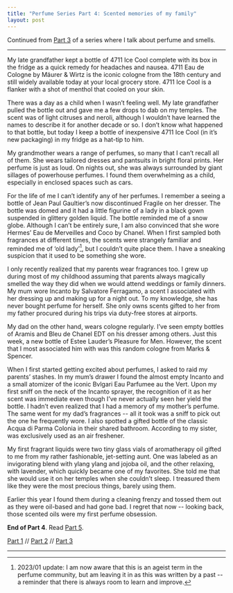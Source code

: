 ```yaml
---
title: "Perfume Series Part 4: Scented memories of my family"
layout: post
---
```


Continued from [Part 3](/2016/11/13/short-lived-first-love.html) of a series where I talk about perfume and smells.

---


My late grandfather kept a bottle of 4711 Ice Cool complete with its box  in the fridge as a quick remedy for headaches and nausea. 4711 Eau de Cologne by Mäurer & Wirtz is the iconic cologne from the 18th century and still widely available today at your local grocery store. 4711 Ice Cool is a flanker with a shot of menthol that cooled on your skin. 

There was a day as a child when I wasn’t feeling well. My late grandfather pulled the bottle out and gave me a few drops to dab on my temples. The scent was of light citruses and neroli, although I wouldn’t have learned the names to describe it for another decade or so. I don’t know what happened to that bottle, but today I keep a bottle of inexpensive 4711 Ice Cool (in it’s new packaging) in my fridge as a hat-tip to him.

My grandmother wears a range of perfumes, so many that I can’t recall all of them. She wears tailored dresses and pantsuits in bright floral prints. Her perfume is just as loud. On nights out, she was always surrounded by giant sillages of powerhouse perfumes. I found them overwhelming as a child, especially in enclosed spaces such as cars. 

For the life of me I can’t identify any of her perfumes. I remember a seeing a bottle of Jean Paul Gaultier’s now discontinued Fragile on her dresser. The bottle was domed and it had a little figurine of a lady in a black gown suspended in glittery golden liquid. The bottle reminded me of a snow globe. Although I can’t be entirely sure, I am also convinced that she wore Hermes’ Eau de Merveilles and Coco by Chanel. When I first sampled both fragrances at different times, the scents were strangely familiar and reminded me of ‘old lady’[^5], but I couldn’t quite place them. I have a sneaking suspicion that it used to be something she wore. 

I only recently realized that my parents wear fragrances too. I grew up during most of my childhood assuming that parents always magically smelled the way they did when we would attend weddings or family dinners. My mum wore Incanto by Salvatore Ferragamo, a scent I associated with her dressing up and making up for a night out. To my knowledge, she has never bought perfume for herself. She only owns scents gifted to her from my father procured during his trips via duty-free stores at airports. 

My dad on the other hand, wears cologne regularly. I’ve seen empty bottles of Aramis and Bleu de Chanel EDT on his dresser among others. Just this week, a new bottle of Estee Lauder’s Pleasure for Men. However, the scent that I most associated him with was this random cologne from Marks & Spencer. 

When I first started getting excited about perfumes, I asked to raid my parents’ stashes. In my mum’s drawer I found the almost empty Incanto and a small atomizer of the iconic Bvlgari Eau Parfumee au the Vert. Upon my first sniff on the neck of the Incanto sprayer, the recognition of it as her scent was immediate even though I’ve never actually seen her yield the bottle. I hadn’t even realized that I had a memory of my mother’s perfume. The same went for my dad’s fragrances -- all it took was a sniff to pick out the one he frequently wore. I also spotted a gifted bottle of the classic Acqua di Parma Colonia in their shared bathroom. According to my sister, was exclusively used as an air freshener.

My first fragrant liquids were two tiny glass vials of aromatherapy oil gifted to me from my rather fashionable, jet-setting aunt. One was labeled as an invigorating blend with ylang ylang and jojoba oil, and the other relaxing, with lavender, which quickly became one of my favorites. She told me that she would use it on her temples when she couldn’t sleep. I treasured them like they were the most precious things, barely using them. 

Earlier this year I found them during a cleaning frenzy and tossed them out as they were oil-based and had gone bad. I regret that now -- looking back, those scented oils were my first perfume obsession.

__End of Part 4__. Read [Part 5](/2016/12/07/what-do-other-people-smell-like.html).

[Part 1](/2016/11/06/nail-polish-made-me-puke.html) // [Part 2](/2016/11/07/department-stores-are-terrifying.html) // [Part 3](/2016/11/13/short-lived-first-love.html)

---

[^5]: 2023/01 update: I am now aware that this is an ageist term in the perfume community, but am leaving it in as this was written by a past -- a reminder that there is always room to learn and improve.
